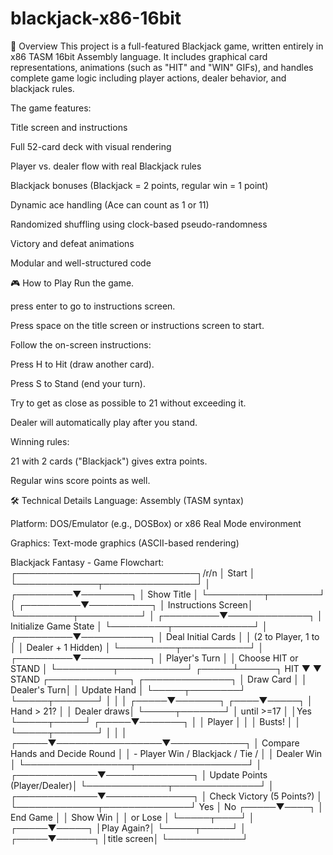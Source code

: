 # blackjack-x86-16bit
📖 Overview
This project is a full-featured Blackjack game, written entirely in x86 TASM 16bit Assembly language.
It includes graphical card representations, animations (such as "HIT" and "WIN" GIFs), and handles complete game logic including player actions, dealer behavior, and blackjack rules.

The game features:

Title screen and instructions

Full 52-card deck with visual rendering

Player vs. dealer flow with real Blackjack rules

Blackjack bonuses (Blackjack = 2 points, regular win = 1 point)

Dynamic ace handling (Ace can count as 1 or 11)

Randomized shuffling using clock-based pseudo-randomness

Victory and defeat animations

Modular and well-structured code

🎮 How to Play
Run the game.

press enter to go to instructions screen.

Press space on the title screen or instructions screen to start.

Follow the on-screen instructions:

Press H to Hit (draw another card).

Press S to Stand (end your turn).

Try to get as close as possible to 21 without exceeding it.

Dealer will automatically play after you stand.

Winning rules:

21 with 2 cards ("Blackjack") gives extra points.

Regular wins score points as well.

🛠 Technical Details
Language: Assembly (TASM syntax)

Platform: DOS/Emulator (e.g., DOSBox) or x86 Real Mode environment

Graphics: Text-mode graphics (ASCII-based rendering)

Blackjack Fantasy - Game Flowchart:
┌─────────────────────────────┐/r/n
│           Start             │
└─────────────┬───────────────┘
              │
    ┌─────────▼────────┐
    │   Show Title     │
    └─────────┬────────┘
              │
    ┌─────────▼──────────┐
    │ Instructions Screen│
    └─────────┬──────────┘
              │
    ┌─────────▼─────────────┐
    │ Initialize Game State │
    └─────────┬─────────────┘
              │
    ┌─────────▼───────────┐
    │  Deal Initial Cards │
    │ (2 to Player, 1 to   │
    │ Dealer + 1 Hidden)   │
    └─────────┬───────────┘
              │
    ┌─────────▼───────────┐
    │   Player's Turn     │
    │ Choose HIT or STAND │
    └─────────┬───────────┘
        ┌─────┴──────┐
   HIT  ▼            ▼ STAND
┌─────────────┐   ┌──────────────┐
│ Draw Card   │   │ Dealer's Turn│
│ Update Hand │   └─────┬────────┘
└─────┬───────┘         │
      │                 │
┌─────▼───────┐    ┌────▼─────┐
│ Hand > 21?  │    │ Dealer draws│
└─────┬───────┘    │ until >=17 │
      │Yes         └─────┬─────┘
┌─────▼───────┐         │
│  Player     │         │
│   Busts!    │         │
└─────┬───────┘         │
      │                 │
┌─────▼─────────────────▼────────────┐
│ Compare Hands and Decide Round     │
│ - Player Win / Blackjack / Tie /   │
│   Dealer Win                       │
└─────────────────┬──────────────────┘
                  │
    ┌─────────────▼──────────────┐
    │ Update Points (Player/Dealer)│
    └─────────────┬──────────────┘
                  │
    ┌─────────────▼──────────────┐
    │ Check Victory (5 Points?)  │
    └─────────────┬──────────────┘
              Yes │       No
            ┌─────▼────┐
            │ End Game │
            │ Show Win │
            │  or Lose │
            └─────┬────┘
                  │
            ┌─────▼─────┐
            │Play Again?│
            └─────┬─────┘
                  │
            ┌─────▼──────┐
            │title screen│
            └────────────┘



